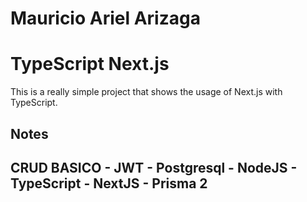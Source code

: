 # Mauricio Ariel Arizaga

# TypeScript Next.js

This is a really simple project that shows the usage of Next.js with TypeScript.

## Notes

## CRUD BASICO - JWT - Postgresql - NodeJS - TypeScript - NextJS -  Prisma 2  